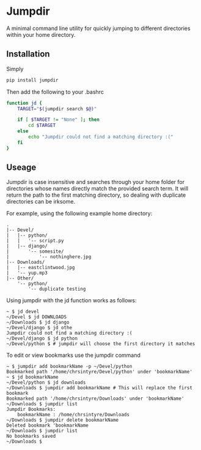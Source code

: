 # Jumpdir

A minimal command line utility for quickly jumping to different directories within your home directory.

## Installation

Simply

```bash
pip install jumpdir
```

Then add the following to your .bashrc

```bash
function jd {
    TARGET="$(jumpdir search $@)"

    if [ $TARGET != "None" ]; then
        cd $TARGET
    else
        echo "Jumpdir could not find a matching directory :("
    fi
}
```

## Useage

Jumpdir is case insensitive and searches through your home folder for directories whose names directly match the provided search term. It will return the path to the first matching directory, so dealing with duplicate directories can be irksome.

For example, using the following example home directory:

```
.
|-- Devel/
|   |-- python/
|   |   '-- script.py
|   |-- django/
|       '-- somesite/
|           '-- nothinghere.jpg
|-- Downloads/
|   |-- eastclintwood.jpg
|   '-- yup.mp3
|-- Other/
    '-- python/
        '-- duplicate testing
```

Using jumpdir with the jd function works as follows:

```shell
~ $ jd devel
~/Devel $ jd DOWNLOADS
~/Downloads $ jd django
~/Devel/django $ jd othe
Jumpdir could not find a matching directory :(
~/Devel/django $ jd python
~/Devel/python $ # jumpdir will choose the first directory it matches
```

To edit or view bookmarks use the jumpdir command

```
~ $ jumpdir add bookmarkName -p ~/Devel/python
Bookmarked path '/home/chrsintyre/Devel/python' under 'bookmarkName'
~ $ jd bookmarkName
~/Devel/python $ jd downloads
~/Downloads $ jumpdir add bookmarkName # This will replace the first bookmark
Bookmarked path '/home/chrsintyre/Downloads' under 'bookmarkName'
~/Downloads $ jumpdir list
Jumpdir Bookmarks:
    bookmarkName : /home/chrsintyre/Downloads
~/Downloads $ jumpdir delete bookmarkName
Deleted bookmark 'bookmarkName
~/Downloads $ jumpdir list
No bookmarks saved
~/Downloads $
```
